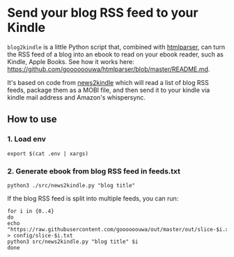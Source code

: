 # Send your blog RSS feed to your Kindle

`blog2kindle` is a little Python script that, combined with [htmlparser](https://github.com/goooooouwa/htmlparser), can turn the RSS feed of a blog into an ebook to read on your ebook reader, such as Kindle, Apple Books. See how it works here: https://github.com/goooooouwa/htmlparser/blob/master/README.md.

It's based on code from [news2kindle](https://github.com/goooooouwa/news2kindle) which will read a list of blog RSS feeds, package them as a MOBI file, and then send it to your kindle via kindle mail address and Amazon's whispersync. 

## How to use

### 1. Load env

`export $(cat .env | xargs)`

### 2. Generate ebook from blog RSS feed in feeds.txt

`python3 ./src/news2kindle.py "blog title"`

If the blog RSS feed is split into multiple feeds, you can run:

```
for i in {0..4}
do
echo "https://raw.githubusercontent.com/goooooouwa/out/master/out/slice-$i.xml" > config/slice-$i.txt
python3 src/news2kindle.py "blog title" $i
done
```
